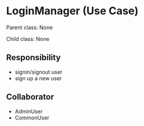 # LoginManager (Use Case)

Parent class: None

Child class: None

## Responsibility

- signin/signout user 
- sign up a new user

## Collaborator

- AdminUser
- CommonUser
